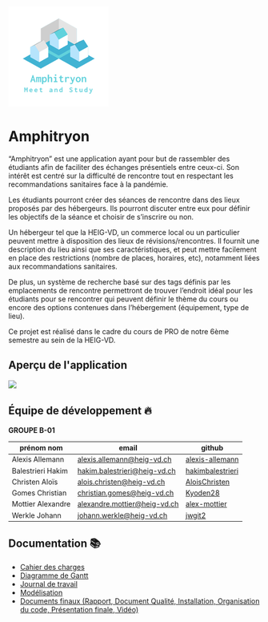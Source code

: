 <img src="/img/Amphitryon.png"/>

# Amphitryon 

“Amphitryon” est une application ayant pour but de rassembler des étudiants afin de faciliter des échanges présentiels entre ceux-ci. Son intérêt est centré sur la difficulté de rencontre tout en respectant les recommandations sanitaires face à la pandémie.

Les étudiants pourront créer des séances de rencontre dans des lieux proposés par des hébergeurs. Ils pourront discuter entre eux pour définir les objectifs de la séance et choisir de s’inscrire ou non.

Un hébergeur tel que la HEIG-VD, un commerce local ou un particulier peuvent mettre à disposition des lieux de révisions/rencontres. Il fournit une description du lieu ainsi que ses caractéristiques, et peut mettre facilement en place des restrictions (nombre de places, horaires, etc), notamment liées aux recommandations sanitaires.

De plus, un système de recherche basé sur des tags définis par les emplacements de rencontre permettront de trouver l’endroit idéal pour les étudiants pour se rencontrer qui peuvent définir le thème du cours ou encore des options contenues dans l’hébergement (équipement, type de lieu). 

Ce projet est réalisé dans le cadre du cours de PRO de notre 6ème semestre au sein de la HEIG-VD.

## Aperçu de l'application

<img src="/img/Amphitryon.gif" width="200" />

## Équipe de développement :fire:
**GROUPE B-01**  

| prénom nom        | email                        | github                                                  |
| ----------------- | ---------------------------- | ------------------------------------------------------- |
| Alexis Allemann   | alexis.allemann@heig-vd.ch   | [alexis-allemann](https://github.com/alexis-allemann)   |
| Balestrieri Hakim | hakim.balestrieri@heig-vd.ch | [hakimbalestrieri](https://github.com/hakimbalestrieri) |
| Christen Aloïs    | alois.christen@heig-vd.ch    | [AloisChristen](https://github.com/AloisChristen)       |
| Gomes Christian   | christian.gomes@heig-vd.ch   | [Kyoden28](https://github.com/Kyoden28)                 |
| Mottier Alexandre | alexandre.mottier@heig-vd.ch | [alex-mottier](https://github.com/alex-mottier)         |
| Werkle Johann     | johann.werkle@heig-vd.ch     | [jwgit2](https://github.com/jwgit2)                     |

## Documentation :books:

- [Cahier des charges](https://docs.google.com/document/d/1qoa4yTymvGwsT7UbVMWsHINIgMTjK4omENQQtDLuuCA/edit?usp=sharing)
- [Diagramme de Gantt](https://drive.google.com/file/d/1jsPWJtWTFPpic8qQQ9Nm8ls9UPAucrTE/view?usp=sharing)
- [Journal de travail](https://docs.google.com/spreadsheets/d/1AO1D3wjjDWczJA71A2J2e0a2b0CYdRRPWPqOHQMfUHI/edit?usp=sharing)
- [Modélisation](https://docs.google.com/document/d/18b8kpZCc5WYAIRArxywzORcK48tLwfY9McR1MsVFv4c/edit?usp=sharing)
- [Documents finaux (Rapport, Document Qualité, Installation, Organisation du code, Présentation finale, Vidéo)](https://drive.google.com/drive/folders/1BEdxJ8qVRAZb4uH48S6OnlAA_U2zjq7Q)
